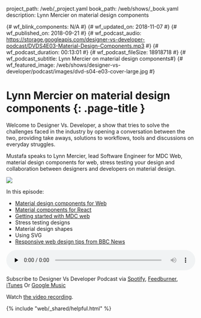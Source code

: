 project_path: /web/_project.yaml
book_path: /web/shows/_book.yaml
description: Lynn Mercier on material design components

{# wf_blink_components: N/A #}
{# wf_updated_on: 2018-11-07 #}
{# wf_published_on: 2018-09-21 #}
{# wf_podcast_audio: https://storage.googleapis.com/designer-vs-developer-podcast/DVDS4E03-Material-Design-Components.mp3 #}
{# wf_podcast_duration: 00:13:01 #}
{# wf_podcast_fileSize: 18918718 #}
{# wf_podcast_subtitle: Lynn Mercier on material design components#}
{# wf_featured_image: /web/shows/designer-vs-developer/podcast/images/dvd-s04-e03-cover-large.jpg #}


# Lynn Mercier on material design components {: .page-title }

Welcome to Designer Vs. Developer, a show that tries to solve the
challenges faced in the industry by opening a conversation between
the two, providing take aways, solutions to workflows, tools and
discussions on everyday struggles.

Mustafa speaks to Lynn Mercier, lead Software Engineer for MDC Web, 
material design components for web, stress testing your design 
and collaboration between designers and developers on material design. 


<img class="attempt-right"
  src="/web/shows/designer-vs-developer/podcast/images/dvd-s04-e03-cover.jpg">
  
In this episode:

* [Material design components for Web](http://bit.ly/2MOnp3Y)
* [Material components for React](http://bit.ly/2O2W9Dg)
* [Getting started with MDC web](http://bit.ly/2MN47vT)
* Stress testing designs
* Material design shapes
* Using SVG
* [Responsive web design tips from BBC News](https://muss.me/2pqlSI4)


<audio style="width: 100%" controls preload="none" 
src="https://storage.googleapis.com/designer-vs-developer-podcast/DVDS4E03-Material-Design-Components.mp3">

Subscribe to Designer Vs Developer Podcast via
<a href="http://bit.ly/mustafaOnSpotify">Spotify</a>,
<a href="https://goo.gl/USHXv8">Feedburner</a>,
<a href="https://goo.gl/1E9U0G">iTunes</a> Or
<a href="https://goo.gl/qCBlST">Google Music</a>

Watch <a href="https://www.youtube.com/playlist?list=PLNYkxOF6rcIC60856GnLEV5GQXMxc9ByJ">
the video recording</a>.

{% include "web/_shared/helpful.html" %}